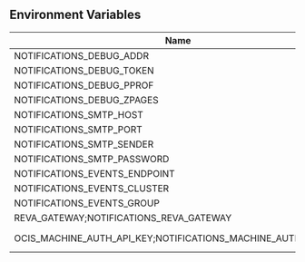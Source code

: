 ## Environment Variables

| Name | Type | Default Value | Description |
|------|------|---------------|-------------|
| NOTIFICATIONS_DEBUG_ADDR | string |  | |
| NOTIFICATIONS_DEBUG_TOKEN | string |  | |
| NOTIFICATIONS_DEBUG_PPROF | bool | false | |
| NOTIFICATIONS_DEBUG_ZPAGES | bool | false | |
| NOTIFICATIONS_SMTP_HOST | string | 127.0.0.1 | |
| NOTIFICATIONS_SMTP_PORT | string | 1025 | |
| NOTIFICATIONS_SMTP_SENDER | string | god@example.com | |
| NOTIFICATIONS_SMTP_PASSWORD | string | godisdead | |
| NOTIFICATIONS_EVENTS_ENDPOINT | string | 127.0.0.1:9233 | |
| NOTIFICATIONS_EVENTS_CLUSTER | string | test-cluster | |
| NOTIFICATIONS_EVENTS_GROUP | string | notifications | |
| REVA_GATEWAY;NOTIFICATIONS_REVA_GATEWAY | string | 127.0.0.1:9142 | |
| OCIS_MACHINE_AUTH_API_KEY;NOTIFICATIONS_MACHINE_AUTH_API_KEY | string | change-me-please | |